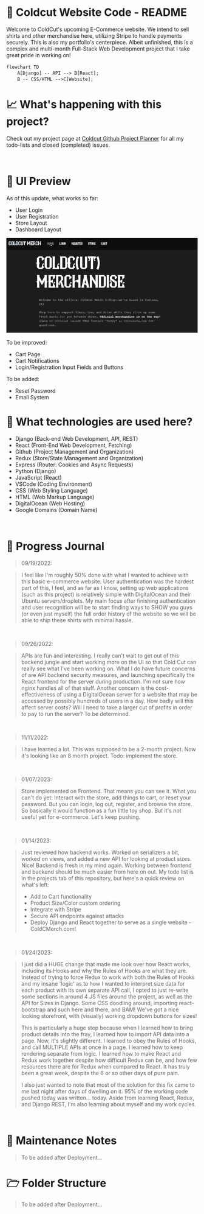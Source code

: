 # &#x1F4CC; Coldcut Website Code - README

Welcome to ColdCut's upcoming E-Commerce website. We intend to sell shirts and other merchandise here, utilizing Stripe to handle payments securely. This is also my portfolio's centerpiece. Albeit unfinished, this is a complex and multi-month Full-Stack Web Development project that I take great pride in working on!

```mermaid
flowchart TD
    A[Django] -- API --> B[React];
    B -- CSS/HTML -->C[Website];
```

# &#x1F4C8; What's happening with this project?

Check out my project page at [Coldcut Github Project Planner](https://github.com/users/CoreyWarren/projects/5) for all my todo-lists and closed (completed) issues.

<br>



# &#x1F4F1; UI Preview

As of this update, what works so far:

- User Login
- User Registration
- Store Layout
- Dashboard Layout

![](readme_img/preview.gif)

To be improved:

- Cart Page
- Cart Notifications
- Login/Registration Input Fields and Buttons 

To be added:

- Reset Password
- Email System


# &#x1F4D9; What technologies are used here?

- Django (Back-end Web Development, API, REST)
- React (Front-End Web Development, Fetching)
- Github (Project Management and Organization)
- Redux (Store/State Management and Organization)
- Express (Router: Cookies and Async Requests)
- Python (Django)
- JavaScript (React)
- VSCode (Coding Environment)
- CSS (Web Styling Language)
- HTML (Web Markup Language)
- DigitalOcean (Web Hosting)
- Google Domains (Domain Name)

<br>

# &#x1F4AC; Progress Journal

> 09/19/2022:

> I feel like I'm roughly 50% done with what I wanted to achieve with this basic e-commerce website. User authentication was the hardest part of this, I feel, and as far as I know, setting up web applications (such as this project) is relatively simple with DigitalOcean and their Ubuntu servers/droplets. My main focus after finishing authentication and user recognition will be to start finding ways to SHOW you guys (or even just myself) the full order history of the website so we will be able to ship these shirts with minimal hassle. 

<br>

> 09/26/2022:

> APIs are fun and interesting. I really can't wait to get out of this backend jungle and start working more on the UI so that Cold Cut can really see what I've been working on. What I do have future concerns of are API backend security measures, and launching specifically the React frontend for the server during production. I'm not sure how nginx handles all of that stuff. Another concern is the cost-effectiveness of using a DigitalOcean server for a website that may be accessed by possibly hundreds of users in a day. How badly will this affect server costs? Will I need to take a larger cut of profits in order to pay to run the server? To be determined.

<br>

> 11/11/2022:

> I have learned a lot. This was supposed to be a 2-month project. Now it's looking like an 8 month project. Todo: implement the store.

<br>

> 01/07/2023:

> Store implemented on Frontend. That means you can see it. What you can't do yet: Interact with the store, add things to cart, or reset your password. But you can login, log out, register, and browse the store. So basically it would function as a fun little toy shop. But it's not useful yet for e-commerce. Let's keep pushing.

<br>

> 01/14/2023:

> Just reviewed how backend works. Worked on serializers a bit, worked on views, and added a new API for looking at product sizes. Nice! Backend is fresh in my mind again. Working between frontend and backend should be much easier from here on out. My todo list is in the projects tab of this repository, but here's a quick review on what's left:
> - Add to Cart functionality
> - Product Size/Color custom ordering
> - Integrate with Stripe
> - Secure API endpoints against attacks
> - Deploy Django and React together to serve as a single website - ColdCMerch.com!

<br>

> 01/24/2023:

> I just did a HUGE change that made me look over how React works, including its Hooks and why the Rules of Hooks are what they are. Instead of trying to force Redux to work with both the Rules of Hooks and my insane 'logic' as to how I wanted to interpret size data for each product with its own separate API call, I opted to just re-write some sections in around 4 JS files around the project, as well as the API for Sizes in Django. Some CSS doodling around, importing react-bootstrap and such here and there, and BAM! We've got a nice looking storefront, with (visually) working dropdown buttons for sizes! 
> 
> This is particularly a huge step because when I learned how to bring product details into the fray, I learned how to import API data into a page. Now, it's slightly different. I learned to obey the Rules of Hooks, and call MULTIPLE APIs at once in a page. I learned how to keep rendering separate from logic. I learned how to make React and Redux work together despite how difficult Redux can be, and how few resources there are for Redux when compared to React. 
> It has truly been a great week, despite the 6 or so other days of pure pain.
> 
> I also just wanted to note that most of the solution for this fix came to me last night after days of dwelling on it. 95% of the working code pushed today was written... today. Aside from learning React, Redux, and Django REST, I'm also learning about myself and my work cycles.

<br>

# &#x1F528; Maintenance Notes

> To be added after Deployment...

# &#x1F5C1; Folder Structure

> To be added after Deployment...

